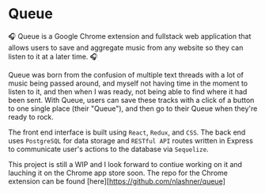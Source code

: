 # Queue 

🎧 Queue is a Google Chrome extension and fullstack web application that allows users to save and aggregate music from any website so they can listen to it at a later time. 🎧

Queue was born from the confusion of multiple text threads with a lot of music being passed around, and myself not having time in the moment to listen to it, and then when I was ready, not being able to find where it had been sent.  With Queue, users can save these tracks with a click of a button to one single place (their "Queue"), and then go to their Queue when they're ready to rock.

The front end interface is built using `React`, `Redux`, and `CSS`.  The back end uses `PostgreSQL` for data storage and `RESTful API` routes written in Express to communicate user's actions to the database via `Sequelize`.  

This project is still a WIP and I look forward to contiue working on it and lauching it on the Chrome app store soon.  The repo for the Chrome extension can be found [here][https://github.com/nlashner/queue] 

